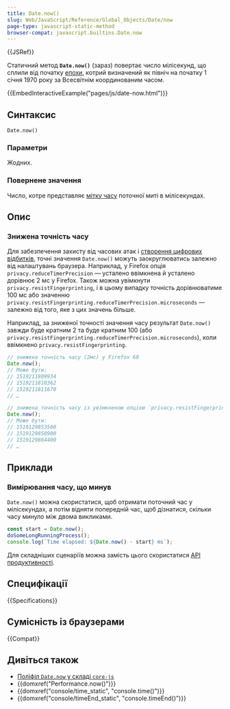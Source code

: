 ```yaml
---
title: Date.now()
slug: Web/JavaScript/Reference/Global_Objects/Date/now
page-type: javascript-static-method
browser-compat: javascript.builtins.Date.now
---
```


{{JSRef}}

Статичний метод **`Date.now()`** (зараз) повертає число мілісекунд, що сплили від початку [епохи](/uk/docs/Web/JavaScript/Reference/Global_Objects/Date#epokha-mitky-chasu-ta-nediisna-data), котрий визначений як північ на початку 1 січня 1970 року за Всесвітнім координованим часом.

{{EmbedInteractiveExample("pages/js/date-now.html")}}

## Синтаксис

```js-nolint
Date.now()
```

### Параметри

Жодних.

### Повернене значення

Число, котре представляє [мітку часу](/uk/docs/Web/JavaScript/Reference/Global_Objects/Date#epokha-mitky-chasu-ta-nediisna-data) поточної миті в мілісекундах.

## Опис

### Знижена точність часу

Для забезпечення захисту від часових атак і [створення цифрових відбитків](/uk/docs/Glossary/Fingerprinting), точні значення `Date.now()` можуть заокруглюватись залежно від налаштувань браузера. Наприклад, у Firefox опція `privacy.reduceTimerPrecision` — усталено ввімкнена й усталено дорівнює 2 мс у Firefox. Також можна увімкнути `privacy.resistFingerprinting`, і в цьому випадку точність дорівнюватиме 100 мс або значенню `privacy.resistFingerprinting.reduceTimerPrecision.microseconds` — залежно від того, яке з цих значень більше.

Наприклад, за зниженої точності значення часу результат `Date.now()` завжди буде кратним 2 та буде кратним 100 (або `privacy.resistFingerprinting.reduceTimerPrecision.microseconds`), коли ввімкнено `privacy.resistFingerprinting`.

```js
// знижена точність часу (2мс) у Firefox 60
Date.now();
// Може бути:
// 1519211809934
// 1519211810362
// 1519211811670
// …

// знижена точність часу із увімкненою опцією `privacy.resistFingerprinting`
Date.now();
// Може бути:
// 1519129853500
// 1519129858900
// 1519129864400
// …
```

## Приклади

### Вимірювання часу, що минув

`Date.now()` можна скористатися, щоб отримати поточний час у мілісекундах, а потім відняти попередній час, щоб дізнатися, скільки часу минуло між двома викликами.

```js
const start = Date.now();
doSomeLongRunningProcess();
console.log(`Time elapsed: ${Date.now() - start} ms`);
```

Для складніших сценаріїв можна замість цього скористатися [API продуктивності](/uk/docs/Web/API/Performance_API/High_precision_timing).

## Специфікації

{{Specifications}}

## Сумісність із браузерами

{{Compat}}

## Дивіться також

- [Поліфіл `Date.now` у складі `core-js`](https://github.com/zloirock/core-js#ecmascript-date)
- {{domxref("Performance.now()")}}
- {{domxref("console/time_static", "console.time()")}}
- {{domxref("console/timeEnd_static", "console.timeEnd()")}}

